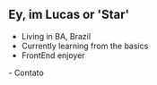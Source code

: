 ## Ey, im Lucas or 'Star'

-  Living in BA, Brazil 
-  Currently learning from the basics
-  FrontEnd enjoyer
<div  class="contato"> 
  - Contato <br>
  <a onclick="window.open(this.href,'_blank');return false;" href="https://www.linkedin.com/in/lucas-bernardo-697559219/%22%3E%22%3E<img src="https://img.shields.io/badge/LinkedIn-0077B5?style=for-the-badge&logo=linkedin&logoColor=white" alt=""></a>
  
<a onclick="window.open(this.href,'_blank');return false;" href="https://www.instagram.com/star.ch1/"><img src="https://img.shields.io/badge/-Instagram-%23E4405F?style=for-the-badge&logo=instagram&logoColor=white" alt="">
 

</div> 
